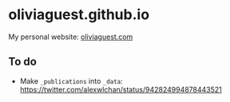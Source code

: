 oliviaguest.github.io
=====================

My personal website: [oliviaguest.com](http://oliviaguest.com)

## To do
* Make ```_publications``` into ```_data```: https://twitter.com/alexwlchan/status/942824994878443521
